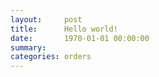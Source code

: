 ```yaml
---
layout:     post
title:      Hello world!
date:       1970-01-01 00:00:00
summary:    
categories: orders
---
```


